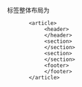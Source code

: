 标签整体布局为

           <article>
                <header>
                </header>
                <section>
                </section>
                <section>
                </section>
                <footer>
                </footer>
           </article>